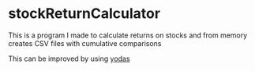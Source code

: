 # stockReturnCalculator

This is a program I made to calculate returns on stocks and from memory creates CSV files with cumulative comparisons


This can be improved by using [yodas](https://github.com/veryheavypickle/yodas)
